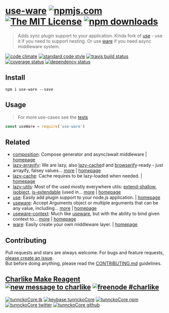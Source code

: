 # [use-ware][author-www-url] [![npmjs.com][npmjs-img]][npmjs-url] [![The MIT License][license-img]][license-url] [![npm downloads][downloads-img]][downloads-url] 

> Adds sync plugin support to your application. Kinda fork of [use][] - use it if you need to support nesting. Or use [ware][] if you need async middleware system.

[![code climate][codeclimate-img]][codeclimate-url] [![standard code style][standard-img]][standard-url] [![travis build status][travis-img]][travis-url] [![coverage status][coveralls-img]][coveralls-url] [![dependency status][david-img]][david-url]

## Install
```
npm i use-ware --save
```

## Usage
> For more use-cases see the [tests](./test.js)

```js
const useWare = require('use-ware')
```

## Related
* [composition](https://www.npmjs.com/package/composition): Compose generator and async/await middleware | [homepage](https://github.com/thenables/composition)
* [lazy-arrayify](https://www.npmjs.com/package/lazy-arrayify): We are lazy, also [lazy-cache][]d and [browserify][]-ready - just arrayify, falsey values… [more](https://www.npmjs.com/package/lazy-arrayify) | [homepage](https://github.com/tunnckocore/lazy-arrayify)
* [lazy-cache](https://www.npmjs.com/package/lazy-cache): Cache requires to be lazy-loaded when needed. | [homepage](https://github.com/jonschlinkert/lazy-cache)
* [lazy-utils](https://www.npmjs.com/package/lazy-utils): Most of the used mostly everywhere utils: [extend-shallow][], [isobject][], [is-extendable][] (used in… [more](https://www.npmjs.com/package/lazy-utils) | [homepage](https://github.com/tunnckocore/lazy-utils)
* [use](https://www.npmjs.com/package/use): Easily add plugin support to your node.js application. | [homepage](https://github.com/jonschlinkert/use)
* [useware](https://www.npmjs.com/package/useware): Accept Arguments object or multiple arguments that can be any value, including… [more](https://www.npmjs.com/package/useware) | [homepage](https://github.com/tunnckocore/useware)
* [useware-context](https://www.npmjs.com/package/useware-context): Much like [useware][], but with the ability to bind given context to… [more](https://www.npmjs.com/package/useware-context) | [homepage](https://github.com/tunnckocore/useware-context)
* [ware](https://www.npmjs.com/package/ware): Easily create your own middleware layer. | [homepage](https://github.com/segmentio/ware)

## Contributing
Pull requests and stars are always welcome. For bugs and feature requests, [please create an issue](https://github.com/tunnckoCore/use-ware/issues/new).  
But before doing anything, please read the [CONTRIBUTING.md](./CONTRIBUTING.md) guidelines.

## [Charlike Make Reagent](http://j.mp/1stW47C) [![new message to charlike][new-message-img]][new-message-url] [![freenode #charlike][freenode-img]][freenode-url]

[![tunnckoCore.tk][author-www-img]][author-www-url] [![keybase tunnckoCore][keybase-img]][keybase-url] [![tunnckoCore npm][author-npm-img]][author-npm-url] [![tunnckoCore twitter][author-twitter-img]][author-twitter-url] [![tunnckoCore github][author-github-img]][author-github-url]

[use]: https://github.com/jonschlinkert/use
[ware]: https://github.com/segmentio/ware
[lazy-cache]: https://github.com/jonschlinkert/lazy-cache
[browserify]: https://github.com/substack/node-browserify
[extend-shallow]: https://github.com/jonschlinkert/extend-shallow
[isobject]: https://github.com/jonschlinkert/isobject
[is-extendable]: https://github.com/jonschlinkert/is-extendable
[useware]: https://github.com/tunnckocore/useware

[npmjs-url]: https://www.npmjs.com/package/use-ware
[npmjs-img]: https://img.shields.io/npm/v/use-ware.svg?label=use-ware

[license-url]: https://github.com/tunnckoCore/use-ware/blob/master/LICENSE
[license-img]: https://img.shields.io/npm/l/use-ware.svg

[downloads-url]: https://www.npmjs.com/package/use-ware
[downloads-img]: https://img.shields.io/npm/dm/use-ware.svg

[codeclimate-url]: https://codeclimate.com/github/tunnckoCore/use-ware
[codeclimate-img]: https://img.shields.io/codeclimate/github/tunnckoCore/use-ware.svg

[travis-url]: https://travis-ci.org/tunnckoCore/use-ware
[travis-img]: https://img.shields.io/travis/tunnckoCore/use-ware/master.svg

[coveralls-url]: https://coveralls.io/r/tunnckoCore/use-ware
[coveralls-img]: https://img.shields.io/coveralls/tunnckoCore/use-ware.svg

[david-url]: https://david-dm.org/tunnckoCore/use-ware
[david-img]: https://img.shields.io/david/tunnckoCore/use-ware.svg

[standard-url]: https://github.com/feross/standard
[standard-img]: https://img.shields.io/badge/code%20style-standard-brightgreen.svg

[author-www-url]: http://www.tunnckocore.tk
[author-www-img]: https://img.shields.io/badge/www-tunnckocore.tk-fe7d37.svg

[keybase-url]: https://keybase.io/tunnckocore
[keybase-img]: https://img.shields.io/badge/keybase-tunnckocore-8a7967.svg

[author-npm-url]: https://www.npmjs.com/~tunnckocore
[author-npm-img]: https://img.shields.io/badge/npm-~tunnckocore-cb3837.svg

[author-twitter-url]: https://twitter.com/tunnckoCore
[author-twitter-img]: https://img.shields.io/badge/twitter-@tunnckoCore-55acee.svg

[author-github-url]: https://github.com/tunnckoCore
[author-github-img]: https://img.shields.io/badge/github-@tunnckoCore-4183c4.svg

[freenode-url]: http://webchat.freenode.net/?channels=charlike
[freenode-img]: https://img.shields.io/badge/freenode-%23charlike-5654a4.svg

[new-message-url]: https://github.com/tunnckoCore/ama
[new-message-img]: https://img.shields.io/badge/ask%20me-anything-green.svg

